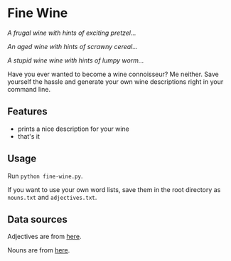 # Fine Wine

*A frugal wine with hints of exciting pretzel...*

*An aged wine with hints of scrawny cereal...*

*A stupid wine wine with hints of lumpy worm...*

Have you ever wanted to become a wine connoisseur? Me neither. Save yourself the hassle and generate your own wine descriptions right in your command line.

## Features

- prints a nice description for your wine
- that's it

## Usage

Run `python fine-wine.py`.

If you want to use your own word lists, save them in the root directory as `nouns.txt` and `adjectives.txt`.

## Data sources

Adjectives are from [here](https://gist.github.com/hugsy/8910dc78d208e40de42deb29e62df913).

Nouns are from [here](http://www.desiquintans.com/nounlist).
